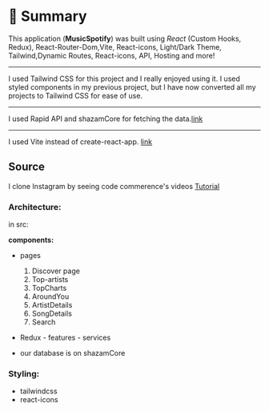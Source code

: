# 📣 **Summary**

This application (**MusicSpotify**) was built using _React_ (Custom Hooks, Redux), React-Router-Dom,Vite, React-icons, Light/Dark Theme, Tailwind,Dynamic Routes, React-icons, API, Hosting and more!

---

I used Tailwind CSS for this project and I really enjoyed using it. I used styled components in my previous project, but I have now converted all my projects to Tailwind CSS for ease of use.

---

I used Rapid API and shazamCore for fetching the data.[link](https://rapidapi.com/tipsters/api/shazam-core)

---

I used Vite instead of create-react-app. [link](https://vitejs.dev/blog/announcing-vite2.html)

## Source

I clone Instagram by seeing code commerence's videos [Tutorial](https://www.youtube.com/watch?v=I1cpb0tYV74&list=PL6QREj8te1P6wX9m5KnicnDVEucbOPsqR&index=4)

### Architecture:

in src:

**components:**

- pages

  1. Discover page
  1. Top-artists
  1. TopCharts
  1. AroundYou
  1. ArtistDetails
  1. SongDetails
  1. Search

- Redux - features - services

- our database is on shazamCore

### **Styling:**

- tailwindcss
- react-icons

